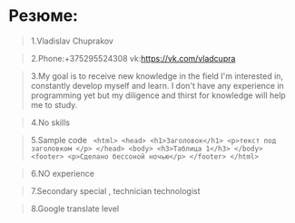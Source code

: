 # Резюме: 

>1.Vladislav Chuprakov

>2.Phone:+375295524308 vk:https://vk.com/vladcupra

>3.My goal is to receive new knowledge in the field I'm interested in, constantly develop myself and learn. I don't have any experience in programming yet but my diligence and thirst for knowledge will help me to study.

>4.No skills

>5.Sample code       ``` <html>
                           <head>
                             <h1>Заголовок</h1>
                             <p>текст под заголовком </p>
                           </head>
                           <body>
                             <h3>Таблица 1</h3>
                           </body>
                           <footer>
                             <p>Сделано бессоной ночью</p>
                           </footer>
                      </html>```

>6.NO experience

>7.Secondary special , technician technologist

>8.Google translate level 
